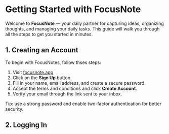 # Getting Started with FocusNote

Welcome to **FocusNote** — your daily partner for capturing ideas, organizing thoughts, and managing your daily tasks. This guide will walk you through all the steps to get you started in minutes.

## 1. Creating an Account
 To begin with FocusNotes, follow thses steps:
 
 1. Visit [focusnote.app](https://focusnote.app) 
 2. Click on the **Sign Up** button.
 3. Fill in your name, email address, and create a secure password.
 4. Accept the terms and conditions and click **Create Account**.
 5. Verify your email through the link sent to your inbox.

 Tip: use a strong password and enable two-factor authentication for better security.

## 2. Logging In

